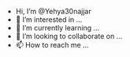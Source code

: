 -  Hi, I’m @Yehya30najjar
- 👀 I’m interested in ...
- 🌱 I’m currently learning ...
- 💞️ I’m looking to collaborate on ...
- 📫 How to reach me ...

<!---
Yehya30najjar/Yehya30najjar is a ✨ special ✨ repository because its `README.md` (this file) appears on your GitHub profile.
You can click the Preview link to take a look at your changes.
--->
